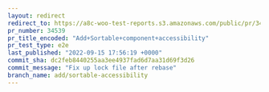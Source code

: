 ```yaml
---
layout: redirect
redirect_to: https://a8c-woo-test-reports.s3.amazonaws.com/public/pr/34539/e2e/index.html
pr_number: 34539
pr_title_encoded: "Add+Sortable+component+accessibility"
pr_test_type: e2e
last_published: "2022-09-15 17:56:19 +0000"
commit_sha: dc2feb8440255aa3ee4937fad6d7aa31d69f3d26
commit_message: "Fix up lock file after rebase"
branch_name: add/sortable-accessibility
---
```

